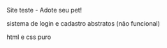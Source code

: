 Site teste - Adote seu pet!

sistema de login e cadastro abstratos (não funcional)

html e css puro

